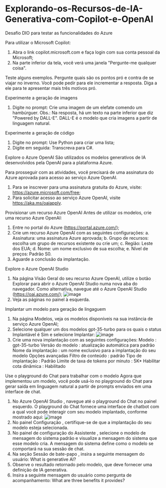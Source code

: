 # Explorando-os-Recursos-de-IA-Generativa-com-Copilot-e-OpenAI
Desafio DIO para testar as funcionalidades do Azure

Para utilizar o Microsoft Copilot:
1. Abra o link copilot.microsoft.com e faça login com sua conta pessoal da Microsoft;
2. Na parte inferior da tela, você verá uma janela "Pergunte-me qualquer coisa".

Teste alguns exemplos. Pergunte quais são os pontos pró e contra de se viajar no inverno.
Você pode pedir para ele incrementar a resposta. Diga a ele para te apresentar mais três motivos pró.

Experimente a geração de imagens
1. Digite no prompt: Crie uma imagem de um elefate comendo um hambúrguer.
Obs.: Na resposta, há um texto na parte inferior que diz "Powered by DALL-E". DALL-E é o modelo que cria imagens a partir de linguagem natural.

Experimente a geração de código
1. Digite no prompt: Use Python para criar uma lista;
2. Digite em seguida: Transcreva para C#.


Explore o Azure OpenAI
São utilizados os modelos generativos de IA desenvolvidos pela OpenAI para a plataforma Azure.

Para prosseguir com as atividades, você precisará de uma assinatura do Azure aprovada para acesso ao serviço Azure OpenAI.
1. Para se inscrever para uma assinatura gratuita do Azure, visite: https://azure.microsoft.com/free;
2. Para solicitar acesso ao serviço Azure OpenAI, visite https://aka.ms/oaiapply.

Provisionar um recurso Azure OpenAI
Antes de utilizar os modelos, crie uma recurso Azure OpenAI:
1. Entre no portal do Azure (https://portal.azure.com/);
2. Crie um recurso Azure OpenAI com as seguintes configurações:
   a. Assinatura: uma assinatura Azure aprovada;
   b. Grupo de recursos: escolha um grupo de recursos existente ou crie um;
   c. Região: Leste dos EUA;
   d. Nome: um nome exclusivo de sua escolha;
   e. Nível de preços: Padrão S0.
3. Aguarde a conclusão da implantação.

Explore o Azure OpenAI Studio
1. Na página Visão Geral do seu recurso Azure OpenAI, utilize o botão Explorar para abrir o Azure OpenAI Studio numa nova aba do navegador. Como alternativa, navegue até o Azure OpenAI Studio (https://oai.azure.com/);
   ![image](https://github.com/ThiagoMouraP/Explorando-os-Recursos-de-IA-Generativa-com-Copilot-e-OpenAI/assets/43223265/d7e4884b-20f7-479f-8090-2ba99aa1354c)
2. Veja as páginas no painel à esquerda.

Implantar um modelo para geração de lingaguem
1. Na página Modelos, veja os modelos disponíveis na sua instância de serviço Azure OpenAI;
2. Selecione qualquer um dos modelos gpt-35-turbo para os quais o status Implantável é Sim e selecione Implantar:
   ![image](https://github.com/ThiagoMouraP/Explorando-os-Recursos-de-IA-Generativa-com-Copilot-e-OpenAI/assets/43223265/5bd1737e-a45b-4cf0-9f9f-71cb6add9e31)
3. Crie uma nova implantação com as seguintes configurações:
    Modelo : gpt-35-turbo
    Versão do modelo : atualização automática para padrão
    Nome da implantação : um nome exclusivo para a implantação do seu modelo
    Opções avançadas
        Filtro de conteúdo : padrão
        Tipo de implantação : Padrão
        Limite de taxa de tokens por minuto : 5K*
        Habilitar cota dinâmica : Habilitado

Use o playground do Chat para trabalhar com o modelo
Agora que implementou um modelo, você pode usá-lo no playground do Chat para gerar saída em linguagem natural a partir de prompts enviados em uma interface de chat.
1. No Azure OpenAI Studio , navegue até o playground do Chat no painel esquerdo.
    O playground do Chat fornece uma interface de chatbot com a qual você pode interagir com seu modelo implantado, conforme mostrado aqui:
   ![image](https://github.com/ThiagoMouraP/Explorando-os-Recursos-de-IA-Generativa-com-Copilot-e-OpenAI/assets/43223265/d8fa3d35-e9ae-4c8a-aecc-ed313b3c8b52)
2. No painel Configuração , certifique-se de que a implantação do seu modelo esteja selecionada.
3. No painel de configuração do Assistente , selecione o modelo de mensagem do sistema padrão e visualize a mensagem do sistema que esse modelo cria. A mensagem do sistema define como o modelo se comportará na sua sessão de chat.
4. Na seção Sessão de bate-papo , insira a seguinte mensagem do usuário:
   What is generative AI?
5. Observe o resultado retornado pelo modelo, que deve fornecer uma definição de IA generativa.
6. Insira a seguinte mensagem do usuário como pergunta de acompanhamento:
   What are three benefits it provides?

